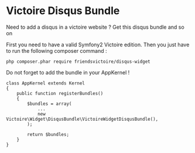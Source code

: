 Victoire  Disqus Bundle
============

Need to add a disqus in a victoire website ?
Get this disqus bundle and so on

First you need to have a valid Symfony2 Victoire edition.
Then you just have to run the following composer command :

    php composer.phar require friendsvictoire/disqus-widget

Do not forget to add the bundle in your AppKernel !

    class AppKernel extends Kernel
    {
        public function registerBundles()
        {
            $bundles = array(
                ...
                new Victoire\Widget\DisqusBundle\VictoireWidgetDisqusBundle(),
            );

            return $bundles;
        }
    }
